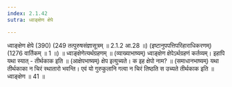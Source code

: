 ```yaml
---
index: 2.1.42
sutra: ध्वाङ्क्षेण क्षेपे

---
```

 ध्वाङ्क्षेण क्षेपे (390) (249 तत्पुरुषसंज्ञासूत्रम् ॥ 2.1.2 आ.28 ॥) (इष्टानुपपत्तिपरिहाराधिकरणम्) (1276 वार्तिकम् ॥ 1 ॥) ॥ ध्वाङ्क्षेणेत्यर्थग्रहणम् ॥ (व्याख्याभाष्यम्) ध्वाङ्क्षेण क्षेपेऽर्थग्रहणं कर्तव्यम्। इहापि यथा स्यात् - तीर्थकाक इति ॥ (आक्षेपभाष्यम्) क्षेप इत्युच्यते। क इह क्षेपो नाम? ॥ (समाधानभाष्यम्) यथा तीर्थकाका न चिरं स्थातारो भवन्ति। एवं यो गुरुकुलानि गत्वा न चिरं तिष्ठति स उच्यते तीर्थकाक इति ॥ ध्वाङ्क्षेण ॥ 41 ॥ 